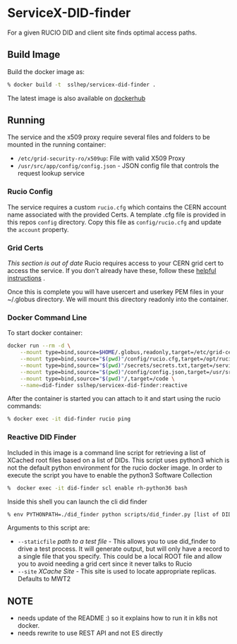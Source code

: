 # ServiceX-DID-finder

For a given RUCIO DID and client site finds optimal access paths.

## Build Image
Build the docker image as:
```bash
% docker build -t  sslhep/servicex-did-finder .
```

The latest image is also available on [dockerhub](https://cloud.docker.com/u/sslhep/repository/docker/sslhep/servicex-did-finder
)

## Running
The service and the x509 proxy require several files and folders to be mounted
in the running container:
* `/etc/grid-security-ro/x509up`: File with valid X509 Proxy
* `/usr/src/app/config/config.json` - JSON config file that controls the request
lookup service

### Rucio Config
The service requires a custom `rucio.cfg` which contains the CERN account name
associated with the provided Certs. A template .cfg file is provided in this
repos `config` directory. Copy this file as `config/rucio.cfg` and update the 
`account` property. 

### Grid Certs
*This section is out of date*
Rucio requires access to your CERN grid cert to access the service. If you 
don't already have these, follow 
these [helpful instructions](https://hep.pa.msu.edu/wiki/bin/view/ATLAS_Tier3/GridCert) .

Once this is complete you will have usercert and userkey PEM files in your 
~/.globus directory. We will mount this directory readonly into the container.

### Docker Command Line

To start docker container: 
```bash
docker run --rm -d \
    --mount type=bind,source=$HOME/.globus,readonly,target=/etc/grid-certs \
    --mount type=bind,source="$(pwd)"/config/rucio.cfg,target=/opt/rucio/etc/rucio.cfg \
    --mount type=bind,source="$(pwd)"/secrets/secrets.txt,target=/servicex/secrets.txt \
    --mount type=bind,source="$(pwd)"/config/config.json,target=/usr/src/app/config/config.json \
    --mount type=bind,source="$(pwd)"/,target=/code \
    --name=did-finder sslhep/servicex-did-finder:reactive 
```

After the container is started you can attach to it and start using the rucio commands:

```bash
% docker exec -it did-finder rucio ping 
```

### Reactive DID Finder
Included in this image is a command line script for retrieving a list of XCached
root files based on a list of DIDs. This script uses python3 which is not the 
default python environment for the rucio docker image. In order to execute the
script you have to enable the python3 Software Collection

```bash
%  docker exec -it did-finder scl enable rh-python36 bash
```

Inside this shell you can launch the cli did finder
```bash
% env PYTHONPATH=./did_finder python scripts/did_finder.py [list of DIDs]
```

Arguments to this script are:
* `--staticfile` _path to a test file_ - This allows you to use did_finder to 
drive a test process. It will generate output, but will only have a record to 
a single file that you specify. This could be a local ROOT file and allow you 
to avoid needing a grid cert since it never talks to Rucio
* `--site` _XCache Site_ - This site is used to locate appropriate replicas. 
Defaults to MWT2 


## NOTE
* needs update of the README :) so it explains how to run it in k8s not docker. 
* needs rewrite to use REST API and not ES directly

